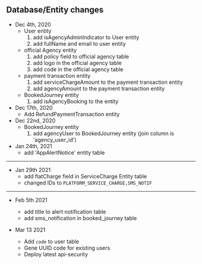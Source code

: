 ## Database/Entity changes
* Dec 4th, 2020
    * User entity
        1. add isAgencyAdminIndicator to User entity
        2. add fullName and email to user entity
    * official Agency entity    
        1. add policy field to official agency table
        2. add logo in the official agency table
        3. add code in the official agency table
    * payment transaction entity    
        1. add serviceChargeAmount to the payment transaction entity
        2. add agencyAmount to the payment transaction entity
    * BookedJourney entity
        1. add isAgencyBooking to the entity    
* Dec 17th, 2020
    * Add RefundPaymentTransaction entity
* Dec 22nd, 2020
    * BookedJourney entity
        1. add agencyUser to BookedJourney entity (join column is 'agency_user_id') 
* Jan 24th, 2021
    * add 'AppAlertNotice' entity table
___________________________________________
* Jan 29th 2021
    * add flatCharge field in ServiceCharge Entity table
    * changed IDs to `PLATFORM_SERVICE_CHARGE,SMS_NOTIF`
-------------------------------------------
* Feb 5th 2021
    * add title to alert notification table
    * add sms_notification in booked_journey table
    
* Mar 13 2021
    * Add `code` to user table
    * Gene UUID code for existing users
    * Deploy latest api-security
